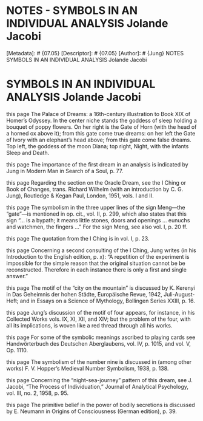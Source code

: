 # NOTES - SYMBOLS IN AN INDIVIDUAL ANALYSIS Jolande Jacobi
[Metadata]: # {07.05}
[Descriptor]: # {07.05}
[Author]: # {Jung}
NOTES
SYMBOLS IN AN INDIVIDUAL ANALYSIS Jolande Jacobi
# SYMBOLS IN AN INDIVIDUAL ANALYSIS Jolande Jacobi
this page The Palace of Dreams: a 16th-century illustration to Book XIX of
Homer’s Odyssey. In the center niche stands the goddess of sleep holding a
bouquet of poppy flowers. On her right is the Gate of Horn (with the head of a
horned ox above it); from this gate come true dreams: on her left the Gate of
Ivory with an elephant’s head above; from this gate come false dreams. Top
left, the goddess of the moon Diana; top right, Night, with the infants Sleep
and Death.

this page The importance of the first dream in an analysis is indicated by Jung
in Modern Man in Search of a Soul, p. 77.

this page Regarding the section on the Oracle Dream, see the I Ching or Book of
Changes, trans. Richard Wilhelm (with an introduction by C. G. Jung), Routledge
& Kegan Paul, London, 1951, vols. I and II.

this page The symbolism in the three upper lines of the sign Meng—the “gate”—is
mentioned in op. cit., vol. II, p. 299, which also states that this sign “… is
a bypath; it means little stones, doors and openings … eunuchs and watchmen,
the fingers …” For the sign Meng, see also vol. I, p. 20 ff.

this page The quotation from the I Ching is in vol. I, p. 23.

this page Concerning a second consulting of the I Ching, Jung writes (in his
Introduction to the English edition, p. x): “A repetition of the experiment is
impossible for the simple reason that the original situation cannot be be
reconstructed. Therefore in each instance there is only a first and single
answer.”

this page The motif of the “city on the mountain” is discussed by K. Kerenyi in
Das Geheimnis der hohen Städte, Europäische Revue, 1942, Juli-August-Heft; and
in Essays on a Science of Mythology, Bollingen Series XXIII, p. 16.

this page Jung’s discussion of the motif of four appears, for instance, in his
Collected Works vols. IX, XI, XII, and XIV; but the problem of the four, with
all its implications, is woven like a red thread through all his works.

this page For some of the symbolic meanings ascribed to playing cards see
Handwörterbuch des Deutschen Aberglaubens, vol. IV, p. 1015, and vol. V, Op.
1110.

this page The symbolism of the number nine is discussed in (among other works)
F. V. Hopper’s Medieval Number Symbolism, 1938, p. 138.

this page Concerning the “night-sea-journey” pattern of this dream, see J.
Jacobi, “The Process of Individuation,” Journal of Analytical Psychology, vol.
III, no. 2, 1958, p. 95.

this page The primitive belief in the power of bodily secretions is discussed
by E. Neumann in Origins of Consciousness (German edition), p. 39.

